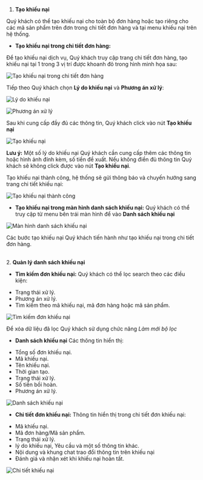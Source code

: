 1. **Tạo khiếu nại**

  Quý khách có thể tạo khiếu nại cho toàn bộ đơn hàng hoặc tạo riêng cho các mã sản phẩm trên đơn trong chi tiết đơn hàng và tại menu khiếu nại trên hệ thống.
  
  - **Tạo khiếu nại trong chi tiết đơn hàng:**

 Để tạo khiếu nại dịch vụ, Quý khách truy cập trang chi tiết đơn hàng, tạo khiếu nại tại 1 trong 3 vị trí được khoanh đỏ trong hình minh họa sau:
 
![Tạo khiếu nại trong chi tiết đơn hàng](https://user-images.githubusercontent.com/73226975/103335483-9ed9cd80-4aa7-11eb-9ad7-6c5ca6c26526.png)

Tiếp theo Quý khách chọn **Lý do khiếu nại** và **Phương án xử lý**:

![Lý do khiếu nại](https://user-images.githubusercontent.com/73226975/103335806-cbdab000-4aa8-11eb-981e-e112c2d07457.png)

![Phương án xử lý](https://user-images.githubusercontent.com/73226975/103335826-dc8b2600-4aa8-11eb-96e7-cee42727f614.png)

Sau khi cung cấp đầy đủ các thông tin, Quý khách click vào nút **Tạo khiếu nại**

![Tạo khiếu nại](https://user-images.githubusercontent.com/73226975/103392322-c97f6100-4b4f-11eb-83b9-17bfa3b97c26.png)

**Lưu ý:**
Một số lý do khiếu nại Quý khách cần cung cấp thêm các thông tin hoặc hình ảnh đính kèm, số tiền đề xuất. Nếu không điền đủ thông tin Quý khách sẽ không click được vào nút **Tạo khiếu nại**. 

Tạo khiếu nại thành công, hệ thống sẽ gửi thông báo và chuyến hướng sang trang chi tiết khiếu nại:

![Tạo khiếu nại thành công](https://user-images.githubusercontent.com/73226975/103392324-cb492480-4b4f-11eb-9d86-e0ef0e629396.png)

  - **Tạo khiếu nại trong màn hình danh sách khiếu nại:**
Quý khách có thể truy cập từ menu bên trái màn hình để vào **Danh sách khiếu nại**

![Màn hình danh sách khiếu nại](https://user-images.githubusercontent.com/73226975/103844733-183b7680-50cd-11eb-91fb-197a357fc44f.png)

Các bước tạo khiếu nại Quý khách tiến hành như tạo khiếu nại trong chi tiết đơn hàng.

  \
2. **Quản lý danh sách khiếu nại**
  - **Tìm kiếm đơn khiếu nại:**
Quý khách có thể lọc search theo các điều kiện:
+ Trạng thái xử lý.
+ Phương án xử lý.
+ Tìm kiếm theo mã khiếu nại, mã đơn hàng hoặc mã sản phẩm.

![Tìm kiếm đơn khiếu nại](https://user-images.githubusercontent.com/73226975/103845668-14a8ef00-50cf-11eb-9bc5-44cc5c4ff143.png)

Để xóa dữ liệu đã lọc Quý khách sử dụng chức năng *Làm mới bộ lọc*

- **Danh sách khiếu nại**
Các thông tin hiển thị:
+ Tổng số đơn khiếu nại.
+ Mã khiếu nại.
+ Tên khiếu nại.
+ Thời gian tạo.
+ Trạng thái xử lý.
+ Số tiền bồi hoàn.
+ Phương án xử lý.

![Danh sách khiếu nại](https://user-images.githubusercontent.com/73226975/103845671-15da1c00-50cf-11eb-92af-0119c9587d09.png)

- **Chi tiết đơn khiếu nại:**
Thông tin hiển thị trong chi tiết đơn khiếu nại:
+ Mã khiếu nại.
+ Mã đơn hàng/Mã sản phẩm.
+ Trạng thái xử lý.
+ lý do khiếu nại, Yêu cầu và một số thông tin khác.
+ Nội dung và khung chat trao đổi thông tin trên khiếu nại
+ Đánh giá và nhận xét khi khiếu nại hoàn tất.

![Chi tiết khiếu nại](https://user-images.githubusercontent.com/73226975/103847227-48d1df00-50d2-11eb-82fb-e2a7d4067024.png)




